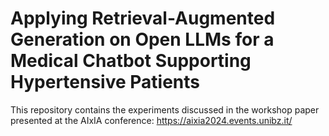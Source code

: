 # Applying Retrieval-Augmented Generation on Open LLMs for a Medical Chatbot Supporting Hypertensive Patients
This repository contains the experiments discussed in the workshop paper presented at the AIxIA conference: https://aixia2024.events.unibz.it/
